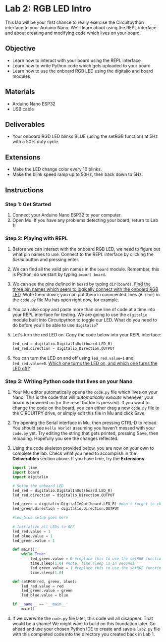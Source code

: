 <link rel="stylesheet" type="text/css" href="../../assets/css/styles.css">

# Lab 2: RGB LED Intro

This lab will be your first chance to really exercise the Circuitpython interface to your Arduino Nano. We'll learn about using the REPL interface and about creating and modifying code which lives on your board. 

## Objective
- Learn how to interact with your board using the REPL interface 
- Learn how to write Python code which gets uploaded to your board
- Learn how to use the onboard RGB LED using the digitalio and board modules

## Materials
- Arduino Nano ESP32
- USB cable

## Deliverables
- Your onboard RGD LED blinks BLUE (using the setRGB function) at 5Hz with a 50% duty cycle. 

## Extensions
- Make the LED change color every 10 blinks.
- Make the blink speed ramp up to 50Hz, then back down to 5Hz. 

## Instructions

### Step 1: Get Started
1. Connect your Arduino Nano ESP32 to your computer.
2. Open Mu. If you have any problems detecting your board, return to Lab 1!

### Step 2: Playing with REPL
1. Before we can interact with the onboard RGB LED, we need to figure out what pin names to use. Connect to the REPL interface by clicking the *Serial* button and pressing enter.

2. We can find all the valid pin names in the `board` module. Remember, this is Python, so we start by typing `import board`. 

3. We can see the pins defined in `board` by typing `dir(board)`. <u>Find the three pin names which seem to logically connect with the onboard RGB LED</u>. Write them down; you can put them in commented lines (`# text`) in the `code.py` file Mu has open right now, for example. 

4. You can also copy and paste more than one line of code at a time into your REPL interface for testing. We are going to use the `digitalio` module built into Circuitpython to toggle our LED. What do you need to do before you'll be able to use `digitalio`?

5. Let's turn the red LED on. Copy the code below into your REPL interface:
    ```python
    led_red = digitalio.DigitalInOut(board.LED_R)
    led_red.direction = digitalio.Direction.OUTPUT
    ```

6. You can turn the LED on and off using `led_red.value=1` and `led_red.value=0`. <u>Which one turns the LED on, and which one turns the LED off?</u>

### Step 3: Writing Python code that lives on your Nano
1.  Your Mu editor automatically opens the `code.py` file which lives on your Nano. This is the code that will *automatically execute* whenever your board is powered on (or the reset button is pressed). If you want to change the code on the board, you can either drag a new `code.py` file to the CIRCUITPY drive, or simply edit this file in Mu and click Save.

2. Try opening the Serial interface in Mu, then pressing CTRL-D to reload. You should see `Hello World!` assuming you haven't messed with your `code.py` yet. Try editing the string that gets printed, pressing Save, then reloading. Hopefully you see the changes reflected.

3. Using the code skeleton provided below, you are now on your own to complete the lab. Check what you need to accomplish in the **Deliverables** section above. If you have time, try the **Extensions**. 

    ```python
    import time
    import board
    import digitalio

    # Setup the onboard LED
    led_red = digitalio.DigitalInOut(board.LED_R)
    led_red.direction = digitalio.Direction.OUTPUT

    led_green = digitalio.DigitalInOut(board.LED_R) #don't forget to change this to the correct pin
    led_green.direction = digitalio.Direction.OUTPUT
    
    #led_blue setup goes here
  
    # Initialize all LEDs to OFF
    led_red.value = 1
    led_blue.value = 1
    led_green.value = 1

    def main():
        while True:
            led_green.value = 0 #replace this to use the setRGB function instead
            time.sleep(1.0) #note: time.sleep is in seconds
            led_green.value = 1 #replace this to use the setRGB function instead
            time.sleep(1.0)

    def setRGB(red, green, blue):
        led_red.value = red
        led_green.value = green
        led_blue.value = blue

    if __name__ == '__main__'
        main()
    ```

4. If we overwrite the `code.py` file later, this code will all disappear. That would be a shame! We might want to build on this foundation later. Go ahead and use your chosen Python IDE to create and save a `lab2.py` file with this completed code into the directory you created back in Lab 1. 